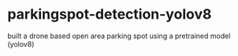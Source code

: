 # parkingspot-detection-yolov8
built a drone based open area parking spot  using a pretrained model (yolov8)
